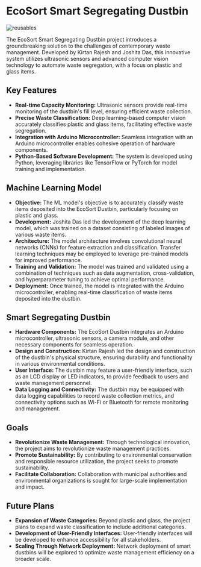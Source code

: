 # EcoSort Smart Segregating Dustbin
![reusables](https://github.com/user-attachments/assets/a5c758e1-509f-43d1-ae03-8725b9fa1004)

The EcoSort Smart Segregating Dustbin project introduces a groundbreaking solution to the challenges of contemporary waste management. Developed by Kirtan Rajesh and Joshita Das, this innovative system utilizes ultrasonic sensors and advanced computer vision technology to automate waste segregation, with a focus on plastic and glass items.

## Key Features

- **Real-time Capacity Monitoring:** Ultrasonic sensors provide real-time monitoring of the dustbin's fill level, ensuring efficient waste collection.
- **Precise Waste Classification:** Deep learning-based computer vision accurately classifies plastic and glass items, facilitating effective waste segregation.
- **Integration with Arduino Microcontroller:** Seamless integration with an Arduino microcontroller enables cohesive operation of hardware components.
- **Python-Based Software Development:** The system is developed using Python, leveraging libraries like TensorFlow or PyTorch for model training and implementation.

## Machine Learning Model

- **Objective:** The ML model's objective is to accurately classify waste items deposited into the EcoSort Dustbin, particularly focusing on plastic and glass.
- **Development:** Joshita Das led the development of the deep learning model, which was trained on a dataset consisting of labeled images of various waste items.
- **Architecture:** The model architecture involves convolutional neural networks (CNNs) for feature extraction and classification. Transfer learning techniques may be employed to leverage pre-trained models for improved performance.
- **Training and Validation:** The model was trained and validated using a combination of techniques such as data augmentation, cross-validation, and hyperparameter tuning to achieve optimal performance.
- **Deployment:** Once trained, the model is integrated with the Arduino microcontroller, enabling real-time classification of waste items deposited into the dustbin.

## Smart Segregating Dustbin

- **Hardware Components:** The EcoSort Dustbin integrates an Arduino microcontroller, ultrasonic sensors, a camera module, and other necessary components for seamless operation.
- **Design and Construction:** Kirtan Rajesh led the design and construction of the dustbin's physical structure, ensuring durability and functionality in various environmental conditions.
- **User Interface:** The dustbin may feature a user-friendly interface, such as an LCD display or LED indicators, to provide feedback to users and waste management personnel.
- **Data Logging and Connectivity:** The dustbin may be equipped with data logging capabilities to record waste collection metrics, and connectivity options such as Wi-Fi or Bluetooth for remote monitoring and management.

## Goals

- **Revolutionize Waste Management:** Through technological innovation, the project aims to revolutionize waste management practices.
- **Promote Sustainability:** By contributing to environmental conservation and responsible resource utilization, the project seeks to promote sustainability.
- **Facilitate Collaboration:** Collaboration with municipal authorities and environmental organizations is sought for large-scale implementation and impact.

## Future Plans

- **Expansion of Waste Categories:** Beyond plastic and glass, the project plans to expand waste classification to include additional categories.
- **Development of User-Friendly Interfaces:** User-friendly interfaces will be developed to enhance accessibility for all stakeholders.
- **Scaling Through Network Deployment:** Network deployment of smart dustbins will be explored to optimize waste management efficiency on a broader scale.

